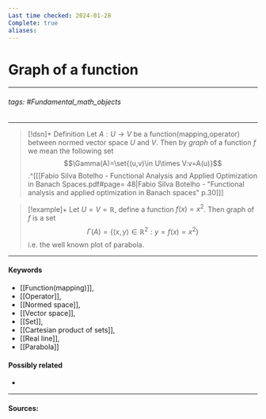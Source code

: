 ```yaml
---
Last time checked: 2024-01-28
Complete: true
aliases:
---
```

# Graph of a function
***
###### tags: #Fundamental_math_objects 
***
>[!dsn]+ Definition
>Let $A:U\to V$ be a function(mapping,operator) between normed vector space $U$ and $V$. Then by *graph* of a function $f$ we mean the following set
>$$\Gamma(A)=\set{(u,v)\in U\times V:v=A(u)}$$
>.^[[[Fabio Silva Botelho - Functional Analysis and Applied Optimization in Banach Spaces.pdf#page= 48|Fabio Silva Botelho - "Functional analysis and applied optimization in Banach spaces" p.30]]]

>[!example]+ 
>Let $U=V=\mathbb{R}$, define a function $f(x)=x^{2}$. Then graph of $f$ is a set
>$$\Gamma(A)=\{(x,y)\in\mathbb{R}^{2}:y=f(x)=x^{2}\}$$
>i.e. the well known plot of parabola.
***
#### Keywords
- [[Function(mapping)]],
- [[Operator]],
- [[Normed space]],
- [[Vector space]],
- [[Set]],
- [[Cartesian product of sets]],
- [[Real line]],
- [[Parabola]]
#### Possibly related
- 
***
#### Sources: